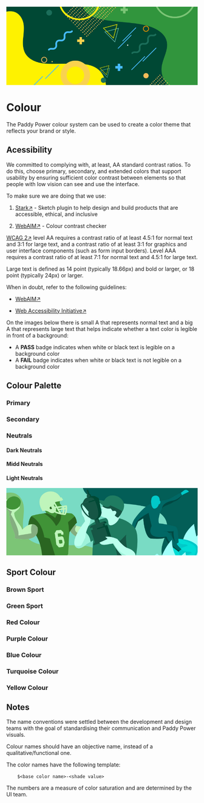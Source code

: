 ![Header Palette](./media/header_palette.jpg)

# Colour

The Paddy Power colour system can be used to create a color theme that reflects your brand or style.

## Acessibility

We committed to complying with, at least, AA standard contrast ratios. To do this, choose primary, secondary, and extended colors that support usability by ensuring sufficient color contrast between elements so that people with low vision can see and use the interface.

To make sure we are doing that we use:

1. [Stark↗](https://www.getstark.co/) - Sketch plugin to help design and build products that are accessible, ethical, and inclusive

2. [WebAIM↗](https://webaim.org/resources/contrastchecker/) - Colour contrast checker

[WCAG 2↗](http://www.w3.org/TR/WCAG20/) level AA requires a contrast ratio of at least 4.5:1 for normal text and 3:1 for large text, and a contrast ratio of at least 3:1 for graphics and user interface components (such as form input borders). Level AAA requires a contrast ratio of at least 7:1 for normal text and 4.5:1 for large text.

Large text is defined as 14 point (typically 18.66px) and bold or larger, or 18 point (typically 24px) or larger.

When in doubt, refer to the following guidelines:

- [WebAIM↗](http://webaim.org/)

- [Web Accessibility Initiative↗](https://www.w3.org/)

On the images below there is small A that represents normal text and a big A that represents large text that helps indicate whether a text color is legible in front of a background:

- A **PASS** badge indicates when white or black text is legible on a background color
- A **FAIL** badge indicates when white or black text is not legible on a background color

## Colour Palette

### Primary

<color-swatch-card background-color="#004833" palette-name="$color-brand-primary"></color-swatch-card>
<color-swatch-card background-color="#31953E" palette-name="$color-brand-secondary"></color-swatch-card>
<color-swatch-card background-color="#C9DA2A" palette-name="$color-brand-highlight"></color-swatch-card>

### Secondary

<color-swatch-card background-color="#FFF200" palette-name="$color-yellow-300"></color-swatch-card>
<color-swatch-card background-color="#1A6E5A" palette-name="$color-green-800"></color-swatch-card>

### Neutrals

#### Dark Neutrals

<color-swatch-card background-color="#000000" palette-name="$color-black"></color-swatch-card>
<color-swatch-card background-color="#444444" palette-name="$color-grey-900"></color-swatch-card>
<color-swatch-card background-color="#666666" palette-name="$color-grey-800"></color-swatch-card>

#### Midd Neutrals

<color-swatch-card background-color="#8D8D8D" palette-name="$color-grey-600"></color-swatch-card>
<color-swatch-card background-color="#AAAAAA" palette-name="$color-grey-500"></color-swatch-card>
<color-swatch-card background-color="#BBBBBB" palette-name="$color-grey-400"></color-swatch-card>

<color-swatch-card background-color="#DDDDDD" palette-name="$color-grey-300"></color-swatch-card>

#### Light Neutrals

<color-swatch-card background-color="#EAEAEA" palette-name="$color-grey-200"></color-swatch-card>
<color-swatch-card background-color="#EEEEEE" palette-name="$color-grey-150"></color-swatch-card>
<color-swatch-card background-color="#F1F1F1" palette-name="$color-grey-100"></color-swatch-card>

<color-swatch-card background-color="#F6F6F6" palette-name="$color-grey-50"></color-swatch-card>
<color-swatch-card background-color="#FFFFFF" palette-name="$color-white"></color-swatch-card>


![Header Sports](./media/header_sports.jpg)

## Sport Colour

### Brown Sport

<color-swatch-card background-color="#F2EABB" palette-name="$color-sp-beachvolley-primary"></color-swatch-card>
<color-swatch-card background-color="#DDCB5E" palette-name="$color-sp-beachvolley-secondary"></color-swatch-card>

<color-swatch-card background-color="#F2EABB" palette-name="$color-sp-volley-primary"></color-swatch-card>
<color-swatch-card background-color="#DDCB5E" palette-name="$color-sp-volley-secondary"></color-swatch-card>

<color-swatch-card background-color="#DFD6A8" palette-name="$color-sp-cheltenham-primary"></color-swatch-card>
<color-swatch-card background-color="#9B926C" palette-name="$color-sp-cheltenham-secondary"></color-swatch-card>

<color-swatch-card background-color="#DFD6A8" palette-name="$color-sp-grandnational-primary"></color-swatch-card>
<color-swatch-card background-color="#9B926C" palette-name="$color-sp-grandnational-secondary"></color-swatch-card>

<color-swatch-card background-color="#DFD6A8" palette-name="$color-sp-horseracing-primary"></color-swatch-card>
<color-swatch-card background-color="#9B926C" palette-name="$color-sp-horseracing-secondary"></color-swatch-card>

<color-swatch-card background-color="#BCAB99" palette-name="$color-sp-greyhoundracing-primary"></color-swatch-card>
<color-swatch-card background-color="#70655D" palette-name="$color-sp-greyhoundracing-secondary"></color-swatch-card>

<color-swatch-card background-color="#BAB100" palette-name="$color-sp-netball-primary"></color-swatch-card>
<color-swatch-card background-color="#776F05" palette-name="$color-sp-netball-secondary"></color-swatch-card>

### Green Sport

<color-swatch-card background-color="#C2F2B7" palette-name="$color-sp-gaahurling-primary"></color-swatch-card>
<color-swatch-card background-color="#89CC76" palette-name="$color-sp-gaahurling-secondary"></color-swatch-card>

<color-swatch-card background-color="#C2F2B7" palette-name="$color-sp-gaafoot-primary"></color-swatch-card>
<color-swatch-card background-color="#89CC76" palette-name="$color-sp-gaafoot-secondary"></color-swatch-card>

<color-swatch-card background-color="#7cc576" palette-name="$color-sp-americanfootball-primary"></color-swatch-card>
<color-swatch-card background-color="#409337" palette-name="$color-sp-americanfootball-secondary"></color-swatch-card>

<color-swatch-card background-color="#71AF80" palette-name="$color-sp-badminton-primary"></color-swatch-card>
<color-swatch-card background-color="#538C5F" palette-name="$color-sp-badminton-secondary"></color-swatch-card>

<color-swatch-card background-color="#B3D5CB" palette-name="$color-sp-multi-primary"></color-swatch-card>
<color-swatch-card background-color="#3A685B" palette-name="$color-sp-multi-secondary"></color-swatch-card>

<color-swatch-card background-color="#3B685B" palette-name="$color-sp-generic-primary"></color-swatch-card>
<color-swatch-card background-color="#699386" palette-name="$color-sp-generic-secondary"></color-swatch-card>

<color-swatch-card background-color="#6EB700" palette-name="$color-sp-euros-primary"></color-swatch-card>
<color-swatch-card background-color="#49951A" palette-name="$color-sp-euros-secondary"></color-swatch-card>

<color-swatch-card background-color="#6EB700" palette-name="$color-sp-football-primary"></color-swatch-card>
<color-swatch-card background-color="#49951A" palette-name="$color-sp-football-secondary"></color-swatch-card>

<color-swatch-card background-color="#16B03D" palette-name="$color-sp-bowls-primary"></color-swatch-card>
<color-swatch-card background-color="#127A28" palette-name="$color-sp-bowls-secondary"></color-swatch-card>

<color-swatch-card background-color="#99D95A" palette-name="$color-sp-hockey-primary"></color-swatch-card>
<color-swatch-card background-color="#14843C" palette-name="$color-sp-hockey-secondary"></color-swatch-card>

### Red Colour

<color-swatch-card background-color="#ED4D43" palette-name="$color-sp-poker-primary"></color-swatch-card>
<color-swatch-card background-color="#99302F" palette-name="$color-sp-poker-secondary"></color-swatch-card>

<color-swatch-card background-color="#FF4632" palette-name="$color-sp-lotto-primary"></color-swatch-card>
<color-swatch-card background-color="#BA2B24" palette-name="$color-sp-lotto-secondary"></color-swatch-card>

<color-swatch-card background-color="#E7133B" palette-name="$color-sp-snooker-primary"></color-swatch-card>
<color-swatch-card background-color="#9E0B35" palette-name="$color-sp-snooker-secondary"></color-swatch-card>

<color-swatch-card background-color="#BB3630" palette-name="$color-sp-aussie-primary"></color-swatch-card>
<color-swatch-card background-color="#600F0F" palette-name="$color-sp-aussie-secondary"></color-swatch-card>

<color-swatch-card background-color="#711429" palette-name="$color-sp-darts-primary"></color-swatch-card>
<color-swatch-card background-color="#A3193D" palette-name="$color-sp-darts-secondary"></color-swatch-card>

### Purple Colour

<color-swatch-card background-color="#FFCDD3" palette-name="$color-sp-athletics-primary"></color-swatch-card>
<color-swatch-card background-color="#EF788E" palette-name="$color-sp-athletics-secondary"></color-swatch-card>

<color-swatch-card background-color="#D9005F" palette-name="$color-sp-cricket-primary"></color-swatch-card>
<color-swatch-card background-color="#8C104B" palette-name="$color-sp-cricket-secondary"></color-swatch-card>

<color-swatch-card background-color="#AF2897" palette-name="$color-sp-powerplay-primary"></color-swatch-card>
<color-swatch-card background-color="#5B1955" palette-name="$color-sp-powerplay-secondary"></color-swatch-card>

<color-swatch-card background-color="#B59BC9" palette-name="$color-sp-pool-primary"></color-swatch-card>
<color-swatch-card background-color="#80679E" palette-name="$color-sp-pool-secondary"></color-swatch-card>

<color-swatch-card background-color="#804FAD" palette-name="$color-sp-noveltybets-primary"></color-swatch-card>
<color-swatch-card background-color="#644089" palette-name="$color-sp-noveltybets-secondary"></color-swatch-card>

### Blue Colour

<color-swatch-card background-color="#509BF5" palette-name="$color-sp-tennis-primary"></color-swatch-card>
<color-swatch-card background-color="#2B6FB2" palette-name="$color-sp-tennis-secondary"></color-swatch-card>

<color-swatch-card background-color="#509BF5" palette-name="$color-sp-wimbledon-primary"></color-swatch-card>
<color-swatch-card background-color="#2B6FB2" palette-name="$color-sp-wimbledon-secondary"></color-swatch-card>

<color-swatch-card background-color="#2B7AA7" palette-name="$color-sp-politics-primary"></color-swatch-card>
<color-swatch-card background-color="#215F84" palette-name="$color-sp-politics-secondary"></color-swatch-card>

<color-swatch-card background-color="#509BF5" palette-name="$color-sp-6nations-primary"></color-swatch-card>
<color-swatch-card background-color="#2B88BC" palette-name="$color-sp-6nations-secondary"></color-swatch-card>

<color-swatch-card background-color="#113F8C" palette-name="$color-sp-trianthlon-primary"></color-swatch-card>
<color-swatch-card background-color="#3387C1" palette-name="$color-sp-trianthlon-secondary"></color-swatch-card>

<color-swatch-card background-color="#003E7E" palette-name="$color-sp-rugbyunion-primary"></color-swatch-card>
<color-swatch-card background-color="#0088BE" palette-name="$color-sp-rugbyunion-secondary"></color-swatch-card>

### Turquoise Colour

<color-swatch-card background-color="#C2F6FF" palette-name="$color-sp-curl-primary"></color-swatch-card>
<color-swatch-card background-color="#3EAFB5" palette-name="$color-sp-curl-secondary"></color-swatch-card>

<color-swatch-card background-color="#6ACEE8" palette-name="$color-sp-swim-primary"></color-swatch-card>
<color-swatch-card background-color="#009BB5" palette-name="$color-sp-swim-secondary"></color-swatch-card>

<color-swatch-card background-color="#6ACEE8" palette-name="$color-sp-icehock-primary"></color-swatch-card>
<color-swatch-card background-color="#009BB5" palette-name="$color-sp-icehock-secondary"></color-swatch-card>

<color-swatch-card background-color="#79DBC3" palette-name="$color-sp-golf-primary"></color-swatch-card>
<color-swatch-card background-color="#1F7C61" palette-name="$color-sp-golf-secondary"></color-swatch-card>

<color-swatch-card background-color="#79DBC3" palette-name="$color-sp-usmasters-primary"></color-swatch-card>
<color-swatch-card background-color="#1F7C61" palette-name="$color-sp-usmasters-secondary"></color-swatch-card>

### Yellow Colour

<color-swatch-card background-color="#FCE75D" palette-name="$color-sp-common-wealth-primary"></color-swatch-card>
<color-swatch-card background-color="#F7DF3E" palette-name="$color-sp-common-wealth-secondary"></color-swatch-card>

<color-swatch-card background-color="#FFCB24" palette-name="$color-sp-inplay-primary"></color-swatch-card>
<color-swatch-card background-color="#DAA600" palette-name="$color-sp-inplay-secondary"></color-swatch-card>

<color-swatch-card background-color="#F1C40F" palette-name="$color-sp-cycle-primary"></color-swatch-card>
<color-swatch-card background-color="#D98A35" palette-name="$color-sp-cycle-secondary"></color-swatch-card>

<color-swatch-card background-color="#FFC764" palette-name="$color-sp-wrestling-primary"></color-swatch-card>
<color-swatch-card background-color="#B58B48" palette-name="$color-sp-wrestling-secondary"></color-swatch-card>

<color-swatch-card background-color="#F18D05" palette-name="$color-sp-virtuals-primary"></color-swatch-card>
<color-swatch-card background-color="#A85E05" palette-name="$color-sp-virtuals-secondary"></color-swatch-card>

<color-swatch-card background-color="#C97C54" palette-name="$color-sp-baseball-primary"></color-swatch-card>
<color-swatch-card background-color="#A83B0B" palette-name="$color-sp-baseball-secondary"></color-swatch-card>

## Notes

The name conventions were settled between the development and design teams with the goal of standardising their communication and Paddy Power visuals.

Colour names should have an objective name, instead of a qualitative/functional one.

The color names have the following template:

```SAS
	$<base color name>-<shade value>
```

The numbers are a measure of color saturation and are determined by the UI team.